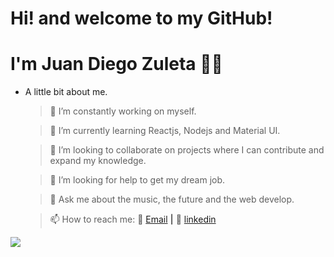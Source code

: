 # Hi! and welcome to my GitHub!
# I'm **Juan Diego Zuleta** 🖖🏼

- A little bit about me.
  >🔭 I’m constantly working on myself.
  
  >🌱 I’m currently learning Reactjs, Nodejs and Material UI.
  
  >👯 I’m looking to collaborate on projects where I can contribute and expand my knowledge.
  
  >🤔 I’m looking for help to get my dream job.
  
  >💬 Ask me about the music, the future and the web develop.
  
  >📫 How to reach me:  📧 [Email][Email] **|** 👔 [linkedin][linkedin]
  
  [linkedin]: https://www.linkedin.com/in/juandiegozuleta/
  [Email]: mailto:juandiegozuleta@gmail.com


<img src="https://github-readme-stats.vercel.app/api?username=godie2017&&show_icons=true&title_color=ffffff&icon_color=7F0D8F&text_color=FDFEFF&bg_color=4F86CD">




